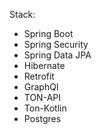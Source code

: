 Stack:
- Spring Boot
- Spring Security
- Spring Data JPA
- Hibernate 
- Retrofit
- GraphQl
- TON-API
- Ton-Kotlin
- Postgres



